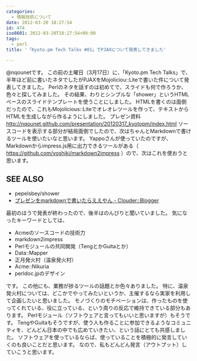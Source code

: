 ```yaml
---
categories:
  - 情報技術について
date: 2012-03-20 18:27:54
id: 474
iso8601: 2012-03-20T18:27:54+09:00
tags:
  - perl
title: '「Kyoto.pm Tech Talks #01」でPJAXについて発表してきました'

---
```


<p>@nqounetです。
この前の土曜日（3月17日）に、「Kyoto.pm Tech Talks」で、半年ほど前に書いたネタでしたがPJAXをMojoliciou::Liteで書いた件について発表してきました。
Perlのネタを話すのは初めてで、スライドも何で作ろうか、色々と探してみました。
その結果、わりとシンプルな「shower」というHTMLベースのスライドテンプレートを使うことにしました。
HTMLを書くのは面倒だったので、これもMojolicious::Liteでオレオレツールを作って、テキストからHTMLを生成しながら作るようにしました。
プレゼン資料 <a href="http://nqounet.github.io/presentation/20120317_kyotopm/index.html">http://nqounet.github.com/presentation/20120317_kyotopm/index.html</a>
ソースコードを表示する部分が結局面倒でしたので、次はちゃんとMarkdownで書けるツールを使いたいなと思います。
Yappoさんが使っていたのですが、Markdownからimpress.js用に出力できるツールがある（ <a href="https://github.com/yoshiki/markdown2impress">https://github.com/yoshiki/markdown2impress</a> ）ので、次はこれを使おうと思います。</p>

<div id="see_also"><h2>SEE ALSO</h2><ul><li>pepelsbey/shower</li><li><a href="http://blog.clouder.jp/archives/001146.html" target="_blank">プレゼンをmarkdownで書いたらええやん - Clouder::Blogger</a></li></ul></div>

<p>
最初のほうで発表が終わったので、後半はのんびりと聞いていました。
気になったキーワードとしては、</p>

<ul>
<li>Acmeのソースコードの技術力</li>
<li>markdown2impress</li>
<li>Perlモジュールの共同開発（TengとかGuitaとか）</li>
<li>Data::Mapper</li>
<li>正月発火村（温泉発火村）</li>
<li>Acme::Nikuria</li>
<li>perldoc.jpのデザイン</li>
</ul>

<p>です。
この他にも、業務が捗るツールの話題とか色々ありました。
特に、温泉発火村については、どこかでやってみたいというか、主催するなら実家を利用して企画したいと思いました。
モノづくりのモチベーションは、作ったものを使ってくれている、役に立っている、という周りの反応で維持できている部分もあります。
Perlモジュール（ソフトウェアと言ってもいいと思いますが）もそうです。
TengやGuitaもそうですが、使う人も作ることに参加できるようなコミュニティを、どんどん日本の中でも広めていきたい、という話にとても共感しました。
ソフトウェアを使っているならば、使っていることを積極的に発言していくのも良いことだと思います。
なので、私もどんどん発言（アウトプット）していこうと思います。</p>
    	
